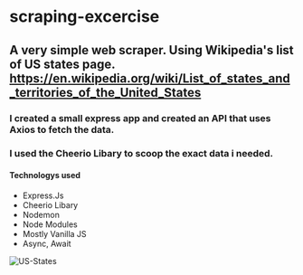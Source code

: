 # scraping-excercise


## A very simple web scraper. Using Wikipedia's list of US states page. https://en.wikipedia.org/wiki/List_of_states_and_territories_of_the_United_States

### I created a small express app and created an API that uses Axios to fetch the data.
### I used the Cheerio Libary to scoop the exact data i needed.



#### Technologys used

- Express.Js
- Cheerio Libary
- Nodemon
- Node Modules
- Mostly Vanilla JS
- Async, Await

![US-States](https://user-images.githubusercontent.com/56169143/119446133-c3e30d00-bce2-11eb-894f-3ad027ec66f2.png)

